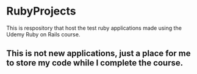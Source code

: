# RubyProjects
This is respository that host the test ruby applications made using the Udemy Ruby on Rails course. 

## This is not new applications, just a place for me to store my code while I complete the course. 



